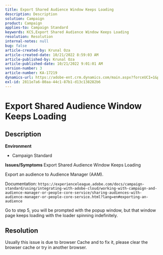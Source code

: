 ```yaml
---
title: Export Shared Audience Window Keeps Loading
description: Description
solution: Campaign
product: Campaign
applies-to: Campaign Standard
keywords: KCS,Export Shared Audience Window Keeps Loading
resolution: Resolution
internal-notes: null
bug: false
article-created-by: Krunal Oza
article-created-date: 10/21/2022 8:59:03 AM
article-published-by: Krunal Oza
article-published-date: 10/21/2022 9:01:01 AM
version-number: 3
article-number: KA-17219
dynamics-url: https://adobe-ent.crm.dynamics.com/main.aspx?forceUCI=1&pagetype=entityrecord&etn=knowledgearticle&id=693dd99b-1e51-ed11-bba2-0022480867fb
exl-id: 2811e7a6-80aa-44c1-87b1-d13c138282b6
---
```

# Export Shared Audience Window Keeps Loading

## Description

<b>Environment</b>
- Campaign Standard



<b>Issues/Symptoms</b>
Export Shared Audience Window Keeps Loading

Export an audience to Audience Manager (AAM).

Documentation: `https://experienceleague.adobe.com/docs/campaign-standard/using/integrating-with-adobe-cloud/working-with-campaign-and-audience-manager-or-people-core-service/sharing-audiences-with-audience-manager-or-people-core-service.html?lang=en#exporting-an-audience`

Go to step 5, you will be prompted with the popup window, but that window page keeps loading with the loader spinning indefinitely.


## Resolution


Usually this issue is due to browser Cache and to fix it, please clear the browser cache or try in another browser.

